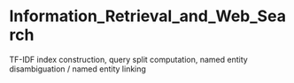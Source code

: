# Information_Retrieval_and_Web_Search
TF-IDF index construction, query split computation, named entity disambiguation / named entity linking
